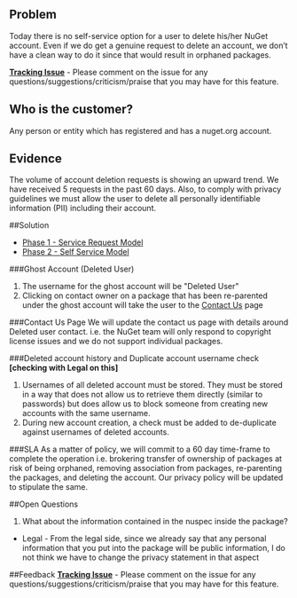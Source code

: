 ##  Problem
Today there is no self-service option for a user to delete his/her NuGet account. Even if we do get a genuine request to delete an account, we don’t have a clean way to do it since that would result in orphaned packages.

**[Tracking Issue](https://github.com/NuGet/NuGetGallery/issues/3204)** - 
Please comment on the issue for any questions/suggestions/criticism/praise that you may have for this feature.

## Who is the customer?
Any person or entity which has registered and has a nuget.org account.

## Evidence
The volume of account deletion requests is showing an upward trend. We have received 5 requests in the past 60 days. Also, to comply with privacy guidelines we must allow the user to delete all personally identifiable information (PII) including their account.

##Solution

* [Phase 1 - Service Request Model](https://github.com/NuGet/Home/wiki/NuGet-Account-Deletion-Workflow-(Service-Request-Model))
* [Phase 2 - Self Service Model](https://github.com/NuGet/Home/wiki/NuGet-Account-Deletion-Workflow-(Self-Service-Model))

###Ghost Account (Deleted User)
1. The username for the ghost account will be "Deleted User"
2. Clicking on contact owner on a package that has been re-parented under the ghost account will take the user to the [Contact Us](https://www.nuget.org/policies/Contact) page

###Contact Us Page
We will update the contact us page with details around Deleted user contact. i.e. the NuGet team will only respond to copyright license issues and we do not support individual packages.

###Deleted account history and Duplicate account username check **[checking with Legal on this]**
1. Usernames of all deleted account must be stored. They must be stored in a way that does not allow us to retrieve them directly (similar to passwords) but does allow us to block someone from creating new accounts with the same username.
2. During new account creation, a check must be added to de-duplicate against usernames of deleted accounts. 

###SLA
As a matter of policy, we will commit to a 60 day time-frame to complete the operation i.e. brokering transfer of ownership of packages at risk of being orphaned, removing association from packages, re-parenting the packages, and deleting the account. Our privacy policy will be updated to stipulate the same.

##Open Questions
1. What about the information contained in the nuspec inside the package?
  * Legal - From the legal side, since we already say that any personal information that you put into the package will be public information, I do not think we have to change the privacy statement in that aspect 

##Feedback
**[Tracking Issue](https://github.com/NuGet/NuGetGallery/issues/3204)** - 
Please comment on the issue for any questions/suggestions/criticism/praise that you may have for this feature.




